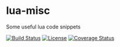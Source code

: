# lua-misc

Some useful lua code snippets

[![Build Status](https://img.shields.io/travis/kinbei/lua-misc/master.svg?style=flat-square)](https://travis-ci.org/kinbei/lua-misc)
[![License](http://img.shields.io/badge/License-MIT-brightgreen.svg?style=flat-square)](LICENSE)
[![Coverage Status](https://img.shields.io/coveralls/kinbei/lua-misc/lua-code-snippets.svg?style=flat-square)](https://coveralls.io/github/kinbei/lua-misc?branch=master)
